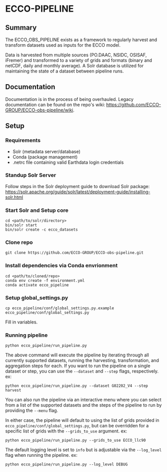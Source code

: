 # ECCO-PIPELINE

## Summary
The ECCO_OBS_PIPELINE exists as a framework to regularly harvest and transform datasets used as inputs for the ECCO model. 

Data is harvested from multiple sources (PO.DAAC, NSIDC, OSISAF, iFremer) and transformed to a variety of grids and formats (binary and netCDF, daily and monthly average). A Solr database is utilized for maintaining the state of a dataset between pipeline runs.

## Documentation
Documentation is in the process of being overhauled. Legacy documentation can be found on the repo's wiki: https://github.com/ECCO-GROUP/ECCO-obs-pipeline/wiki. 

## Setup

### Requirements
- Solr (metadata server/database)
- Conda (package management)
- .netrc file containing valid Earthdata login credentials

### Standup Solr Server
Follow steps in the Solr deployment guide to download Solr package:
https://solr.apache.org/guide/solr/latest/deployment-guide/installing-solr.html


### Start Solr and Setup core
```
cd <path/to/solr/directory>
bin/solr start
bin/solr create -c ecco_datasets
```

### Clone repo
```
git clone https://github.com/ECCO-GROUP/ECCO-obs-pipeline.git
```

### Install dependencies via Conda envrionment 
```
cd <path/to/cloned/repo>
conda env create -f environment.yml
conda activate ecco_pipeline
```

### Setup global_settings.py
```
cp ecco_pipeline/conf/global_settings.py.example ecco_pipeline/conf/global_settings.py
```
Fill in variables.

### Running pipeline
```
python ecco_pipeline/run_pipeline.py
```
The above command will execute the pipeline by iterating through all currently supported datasets, running the harvesting, transformation, and aggregation steps for each. If you want to run the pipeline on a single dataset or step, you can use the `--dataset` and `--step` flags, respectively. ex:

```
python ecco_pipeline/run_pipeline.py --dataset G02202_V4 --step harvest
```

You can also run the pipeline via an interactive menu where you can select from a list of the supported datasets and the steps of the pipeline to run by providing the `--menu` flag. 

In either case, the pipeline will default to using the list of grids provided in `ecco_pipeline/conf/global_settings.py`, but can be overridden for a specific list of grids with the `--grids_to_use` argument. ex:

```
python ecco_pipeline/run_pipeline.py --grids_to_use ECCO_llc90
```

The default logging level is set to `info` but is adjustable via the `--log_level` flag when running the pipeline. ex:
```
python ecco_pipeline/run_pipeline.py --log_level DEBUG
```
